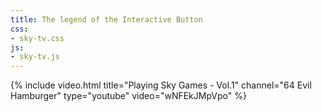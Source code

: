 ```yaml
---
title: The legend of the Interactive Button
css:
- sky-tv.css
js:
- sky-tv.js
---
```

{% include video.html title="Playing Sky Games - Vol.1" channel="64 Evil Hamburger" type="youtube" video="wNFEkJMpVpo" %}
